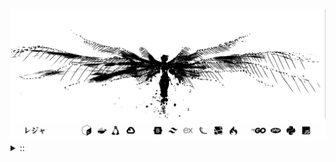 <img src="./banner.png">
<details><summary> :: </summary>
<!--START_SECTION:waka-->

```
From: 09 August 2024 - To: 04 June 2025

Total Time: 1,475 hrs 16 mins

Python                     376 hrs 17 mins //////-------------------   23.56 %
PHP                        274 hrs 5 mins  ////---------------------   17.16 %
Markdown                   213 hrs 10 mins ///----------------------   13.35 %
Other                      121 hrs 53 mins //-----------------------   07.63 %
```

<!--END_SECTION:waka-->
</details>
